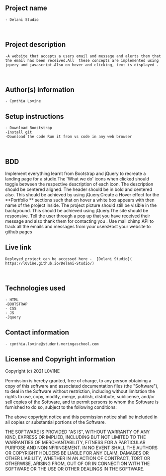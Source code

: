 ## Project name
    - Delani Studio
​
## Project description
    -A website that accepts a users email and message and alerts them that the email has been received.All  these concepts are implemented using jquery and javascript.Also on hover and clicking, text is displayed .
​
## Author(s) information
    - Cynthia Lovine
  
## Setup instructions
    - Download Booststrap 
    -Install git 
    -Download the code Run it from vs code in any web browser

​
## BDD
    
​Implement everything learnt from Bootstrap and jQuery to recreate a landing page for a studio.The 'What we do'  icons when clicked should toggle between the respective description of each icon. The description should be centered aligned. The header should be in bold and centered also. This should be achieved by using jQuery.Create a Hover effect for the **Portfolio ** sections such that on hover a white box appears with then name of the project inside. The project picture should still be visible in the background. This should be achieved using jQuery.The site should be responsive.
Tell the user through a pop up that you have received their message and also thank them for contacting you . Use mail chimp API to track all the emails and messages from your usersHost your website to github pages

## Live link
    Deployed project can be accessed here -  [Delani Studio]( https://l0vine.github.io/Delani-Studio/)
​
## Technologies used
    - HTML
    -BOOTSTRAP
    - CSS
    - JS
    -Jquery
  
## Contact information
    - cynthia.lovine@student.moringaschool.com
  
## License and Copyright information
    
Copyright (c) 2021 L0VINE

Permission is hereby granted, free of charge, to any person obtaining a copy
of this software and associated documentation files (the "Software"), to deal
in the Software without restriction, including without limitation the rights
to use, copy, modify, merge, publish, distribute, sublicense, and/or sell
copies of the Software, and to permit persons to whom the Software is
furnished to do so, subject to the following conditions:

The above copyright notice and this permission notice shall be included in all
copies or substantial portions of the Software.

THE SOFTWARE IS PROVIDED "AS IS", WITHOUT WARRANTY OF ANY KIND, EXPRESS OR
IMPLIED, INCLUDING BUT NOT LIMITED TO THE WARRANTIES OF MERCHANTABILITY,
FITNESS FOR A PARTICULAR PURPOSE AND NONINFRINGEMENT. IN NO EVENT SHALL THE
AUTHORS OR COPYRIGHT HOLDERS BE LIABLE FOR ANY CLAIM, DAMAGES OR OTHER
LIABILITY, WHETHER IN AN ACTION OF CONTRACT, TORT OR OTHERWISE, ARISING FROM,
OUT OF OR IN CONNECTION WITH THE SOFTWARE OR THE USE OR OTHER DEALINGS IN THE
SOFTWARE.